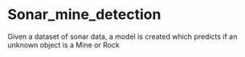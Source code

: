 # Sonar_mine_detection
Given a dataset of sonar data, a model is created which predicts if an unknown object is a Mine or Rock

